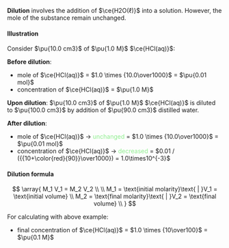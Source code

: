 **Dilution** involves the addition of $\ce{H2O(ℓ)}$ into a solution. However, the mole of the substance remain unchanged.

#### Illustration
Consider $\pu{10.0 cm3}$ of $\pu{1.0 M}$ $\ce{HCl(aq)}$:

**Before dilution**:
- mole of $\ce{HCl(aq)}$ = $1.0 \times {10.0\over1000}$ = $\pu{0.01 mol}$
- concentration of $\ce{HCl(aq)}$ = $\pu{1.0 M}$

**Upon dilution**:
$\pu{10.0 cm3}$ of $\pu{1.0 M}$ $\ce{HCl(aq)}$ is diluted to $\pu{100.0 cm3}$ by addition of $\pu{90.0 cm3}$ distilled water.

**After dilution**: 
- mole of $\ce{HCl(aq)}$ → <span style="color: lightgreen">unchanged</span>
  = $1.0 \times {10.0\over1000}$ = $\pu{0.01 mol}$
- concentration of $\ce{HCl(aq)}$ → <span style="color: lightgreen">decreased</span>
  = $0.01 / ({{10+\color{red}{90}}\over1000}) = 1.0\times10^{-3}$

#### Dilution formula
$$
\array{
M_1 V_1 = M_2 V_2 \\
\\
M_1 = \text{initial molarity}\text{ | }V_1 = \text{initial volume} \\
M_2 = \text{final molarity}\text{ | }V_2 = \text{final volume} \\
}
$$

For calculating with above example:
- final concentration of $\ce{HCl(aq)}$ = $1.0 \times {10\over100}$ = $\pu{0.1 M}$
